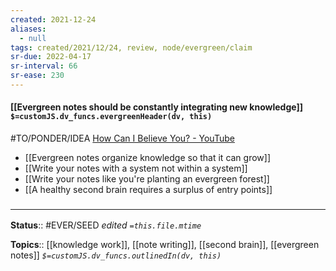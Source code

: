 ```yaml
---
created: 2021-12-24 
aliases:
  - null
tags: created/2021/12/24, review, node/evergreen/claim
sr-due: 2022-04-17
sr-interval: 66
sr-ease: 230
---
```


#### [[Evergreen notes should be constantly integrating new knowledge]] `$=customJS.dv_funcs.evergreenHeader(dv, this)`

#TO/PONDER/IDEA [How Can I Believe You? - YouTube](https://www.youtube.com/watch?v=cVuKitl6qWA)

- [[Evergreen notes organize knowledge so that it can grow]]
- [[Write your notes with a system not within a system]]
- [[Write your notes like you're planting an evergreen forest]]
- [[A healthy second brain requires a surplus of entry points]]

 

### <hr class="footnote"/>

**Status**:: #EVER/SEED 
*edited `=this.file.mtime`*

**Topics**:: [[knowledge work]], [[note writing]], [[second brain]], [[evergreen notes]]
*`$=customJS.dv_funcs.outlinedIn(dv, this)`*





